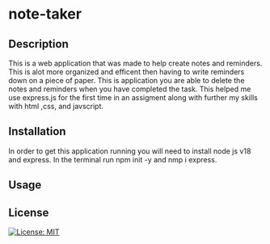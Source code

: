# note-taker

## Description 
This is a web application that was made to help create notes and reminders. This is alot more organized and efficent then having to write reminders down on a piece of paper. This is application you are able to delete the notes and reminders when you have completed the task. This helped me use express.js for the first time in an assigment along with further my skills with html ,css, and javscript.

## Installation 
In order to get this application running you will need to install node js v18 and express. 
In the terminal run npm init -y and nmp i express.

## Usage



## License 
[![License: MIT](https://img.shields.io/badge/License-MIT-yellow.svg)](https://opensource.org/licenses/MIT)

